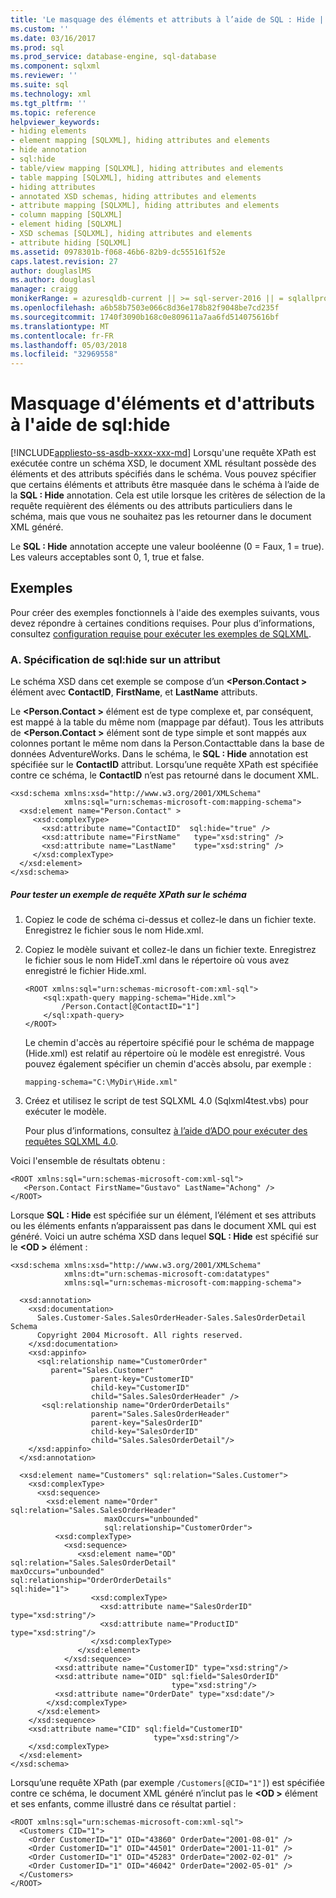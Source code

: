 ```yaml
---
title: 'Le masquage des éléments et attributs à l’aide de SQL : Hide | Documents Microsoft'
ms.custom: ''
ms.date: 03/16/2017
ms.prod: sql
ms.prod_service: database-engine, sql-database
ms.component: sqlxml
ms.reviewer: ''
ms.suite: sql
ms.technology: xml
ms.tgt_pltfrm: ''
ms.topic: reference
helpviewer_keywords:
- hiding elements
- element mapping [SQLXML], hiding attributes and elements
- hide annotation
- sql:hide
- table/view mapping [SQLXML], hiding attributes and elements
- table mapping [SQLXML], hiding attributes and elements
- hiding attributes
- annotated XSD schemas, hiding attributes and elements
- attribute mapping [SQLXML], hiding attributes and elements
- column mapping [SQLXML]
- element hiding [SQLXML]
- XSD schemas [SQLXML], hiding attributes and elements
- attribute hiding [SQLXML]
ms.assetid: 0978301b-f068-46b6-82b9-dc555161f52e
caps.latest.revision: 27
author: douglaslMS
ms.author: douglasl
manager: craigg
monikerRange: = azuresqldb-current || >= sql-server-2016 || = sqlallproducts-allversions
ms.openlocfilehash: a6b58b7503e066c8d36e178b82f9048be7cd235f
ms.sourcegitcommit: 1740f3090b168c0e809611a7aa6fd514075616bf
ms.translationtype: MT
ms.contentlocale: fr-FR
ms.lasthandoff: 05/03/2018
ms.locfileid: "32969558"
---
```

# <a name="hiding-elements-and-attributes-by-using-sqlhide"></a>Masquage d'éléments et d'attributs à l'aide de sql:hide
[!INCLUDE[appliesto-ss-asdb-xxxx-xxx-md](../../includes/appliesto-ss-asdb-xxxx-xxx-md.md)]
  Lorsqu'une requête XPath est exécutée contre un schéma XSD, le document XML résultant possède des éléments et des attributs spécifiés dans le schéma. Vous pouvez spécifier que certains éléments et attributs être masquée dans le schéma à l’aide de la **SQL : Hide** annotation. Cela est utile lorsque les critères de sélection de la requête requièrent des éléments ou des attributs particuliers dans le schéma, mais que vous ne souhaitez pas les retourner dans le document XML généré.  
  
 Le **SQL : Hide** annotation accepte une valeur booléenne (0 = Faux, 1 = true). Les valeurs acceptables sont 0, 1, true et false.  
  
## <a name="examples"></a>Exemples  
 Pour créer des exemples fonctionnels à l'aide des exemples suivants, vous devez répondre à certaines conditions requises. Pour plus d’informations, consultez [configuration requise pour exécuter les exemples de SQLXML](../../relational-databases/sqlxml/requirements-for-running-sqlxml-examples.md).  
  
### <a name="a-specifying-sqlhide-on-an-attribute"></a>A. Spécification de sql:hide sur un attribut  
 Le schéma XSD dans cet exemple se compose d’un  **\<Person.Contact >** élément avec **ContactID**, **FirstName**, et **LastName** attributs.  
  
 Le  **\<Person.Contact >** élément est de type complexe et, par conséquent, est mappé à la table du même nom (mappage par défaut). Tous les attributs de  **\<Person.Contact >** élément sont de type simple et sont mappés aux colonnes portant le même nom dans la Person.Contacttable dans la base de données AdventureWorks. Dans le schéma, le **SQL : Hide** annotation est spécifiée sur le **ContactID** attribut. Lorsqu’une requête XPath est spécifiée contre ce schéma, le **ContactID** n’est pas retourné dans le document XML.  
  
```  
<xsd:schema xmlns:xsd="http://www.w3.org/2001/XMLSchema"   
            xmlns:sql="urn:schemas-microsoft-com:mapping-schema">  
  <xsd:element name="Person.Contact" >  
     <xsd:complexType>  
       <xsd:attribute name="ContactID"  sql:hide="true" />   
       <xsd:attribute name="FirstName"   type="xsd:string" />   
       <xsd:attribute name="LastName"    type="xsd:string" />   
     </xsd:complexType>  
  </xsd:element>  
</xsd:schema>  
```  
  
##### <a name="to-test-a-sample-xpath-query-against-the-schema"></a>Pour tester un exemple de requête XPath sur le schéma  
  
1.  Copiez le code de schéma ci-dessus et collez-le dans un fichier texte. Enregistrez le fichier sous le nom Hide.xml.  
  
2.  Copiez le modèle suivant et collez-le dans un fichier texte. Enregistrez le fichier sous le nom HideT.xml dans le répertoire où vous avez enregistré le fichier Hide.xml.  
  
    ```  
    <ROOT xmlns:sql="urn:schemas-microsoft-com:xml-sql">  
        <sql:xpath-query mapping-schema="Hide.xml">  
            /Person.Contact[@ContactID="1"]  
        </sql:xpath-query>  
    </ROOT>  
    ```  
  
     Le chemin d'accès au répertoire spécifié pour le schéma de mappage (Hide.xml) est relatif au répertoire où le modèle est enregistré. Vous pouvez également spécifier un chemin d'accès absolu, par exemple :  
  
    ```  
    mapping-schema="C:\MyDir\Hide.xml"  
    ```  
  
3.  Créez et utilisez le script de test SQLXML 4.0 (Sqlxml4test.vbs) pour exécuter le modèle.  
  
     Pour plus d’informations, consultez [à l’aide d’ADO pour exécuter des requêtes SQLXML 4.0](../../relational-databases/sqlxml/using-ado-to-execute-sqlxml-4-0-queries.md).  
  
 Voici l'ensemble de résultats obtenu :  
  
```  
<ROOT xmlns:sql="urn:schemas-microsoft-com:xml-sql">  
   <Person.Contact FirstName="Gustavo" LastName="Achong" />   
</ROOT>  
```  
  
 Lorsque **SQL : Hide** est spécifiée sur un élément, l’élément et ses attributs ou les éléments enfants n’apparaissent pas dans le document XML qui est généré. Voici un autre schéma XSD dans lequel **SQL : Hide** est spécifié sur le  **\<OD >** élément :  
  
```  
<xsd:schema xmlns:xsd="http://www.w3.org/2001/XMLSchema"  
            xmlns:dt="urn:schemas-microsoft-com:datatypes"  
            xmlns:sql="urn:schemas-microsoft-com:mapping-schema">  
  
  <xsd:annotation>  
    <xsd:documentation>  
      Sales.Customer-Sales.SalesOrderHeader-Sales.SalesOrderDetail Schema  
      Copyright 2004 Microsoft. All rights reserved.  
    </xsd:documentation>  
    <xsd:appinfo>  
      <sql:relationship name="CustomerOrder"  
         parent="Sales.Customer"  
                  parent-key="CustomerID"  
                  child-key="CustomerID"  
                  child="Sales.SalesOrderHeader" />  
       <sql:relationship name="OrderOrderDetails"  
                  parent="Sales.SalesOrderHeader"  
                  parent-key="SalesOrderID"  
                  child-key="SalesOrderID"  
                  child="Sales.SalesOrderDetail"/>  
    </xsd:appinfo>  
  </xsd:annotation>  
  
  <xsd:element name="Customers" sql:relation="Sales.Customer">  
    <xsd:complexType>  
      <xsd:sequence>  
        <xsd:element name="Order" sql:relation="Sales.SalesOrderHeader"   
                     maxOccurs="unbounded"   
                     sql:relationship="CustomerOrder">  
          <xsd:complexType>  
            <xsd:sequence>  
               <xsd:element name="OD" sql:relation="Sales.SalesOrderDetail"                                       maxOccurs="unbounded"                                       sql:relationship="OrderOrderDetails"                                       sql:hide="1">  
                  <xsd:complexType>  
                    <xsd:attribute name="SalesOrderID" type="xsd:string"/>  
                    <xsd:attribute name="ProductID" type="xsd:string"/>  
                  </xsd:complexType>  
               </xsd:element>  
            </xsd:sequence>  
          <xsd:attribute name="CustomerID" type="xsd:string"/>  
          <xsd:attribute name="OID" sql:field="SalesOrderID"   
                                    type="xsd:string"/>  
          <xsd:attribute name="OrderDate" type="xsd:date"/>   
        </xsd:complexType>  
      </xsd:element>  
    </xsd:sequence>  
    <xsd:attribute name="CID" sql:field="CustomerID"   
                                type="xsd:string"/>  
    </xsd:complexType>  
  </xsd:element>  
</xsd:schema>  
```  
  
 Lorsqu’une requête XPath (par exemple `/Customers[@CID="1"]`) est spécifiée contre ce schéma, le document XML généré n’inclut pas le  **\<OD >** élément et ses enfants, comme illustré dans ce résultat partiel :  
  
```  
<ROOT xmlns:sql="urn:schemas-microsoft-com:xml-sql">  
  <Customers CID="1">  
    <Order CustomerID="1" OID="43860" OrderDate="2001-08-01" />   
    <Order CustomerID="1" OID="44501" OrderDate="2001-11-01" />   
    <Order CustomerID="1" OID="45283" OrderDate="2002-02-01" />   
    <Order CustomerID="1" OID="46042" OrderDate="2002-05-01" />   
  </Customers>  
</ROOT>  
```  
  
  

